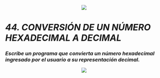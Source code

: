 <p align="center">
  <img src="https://github.com/emilianod98/PythonChallenges-LowLevel/blob/main/src/Learn-python.png">
</p>


# ***44. CONVERSIÓN DE UN NÚMERO HEXADECIMAL A DECIMAL***

### *Escribe un programa que convierta un número hexadecimal ingresado por el usuario a su representación decimal.*

<p align="center">
  <img src="https://github.com/emilianod98/PythonChallenges-LowLevel/blob/main/src/helloword.png">
</p>